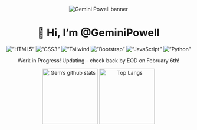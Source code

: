 <p align="center">
  <img src="https://github.com/GeminiPowell/GeminiPowell/blob/main/GP%20Banner.gif" alt="Gemini Powell banner">
  <h1 align="center">👋 Hi, I’m @GeminiPowell</h1>
</p>

<p align="center">
  <img alt=”HTML5” src="https://img.shields.io/badge/HTML-239120?style=for-the-badge&logo=html5&logoColor=white">
  <img alt=”CSS3” src="https://img.shields.io/badge/CSS-239120?&style=for-the-badge&logo=css3&logoColor=white">
  <img alt=”Tailwind CSS” src="https://img.shields.io/badge/Tailwind_CSS-38B2AC?style=for-the-badge&logo=tailwind-css&logoColor=white">
  <img alt=”Bootstrap” src="https://img.shields.io/badge/Bootstrap-563D7C?style=for-the-badge&logo=bootstrap&logoColor=white">
  <img alt=”JavaScript” src="https://img.shields.io/badge/JavaScript-F7DF1E?style=for-the-badge&logo=javascript&logoColor=black">
  <img alt=”Python” src="https://img.shields.io/badge/Python-14354C?style=for-the-badge&logo=python&logoColor=white">
</p>  

<p align="center">
  Work in Progress! Updating - check back by EOD on February 6th!
</p>

<p align="center">
  <img alt="Gem’s github stats" src="https://github-readme-stats.vercel.app/api?username=GeminiPowell" height="150px">
  <img alt="Top Langs" src="https://github-readme-stats.vercel.app/api/top-langs/?username=GeminiPowell" height="150px">
</p>
<!---
GeminiPowell/GeminiPowell is a ✨ special ✨ repository because its `README.md` (this file) appears on your GitHub profile.
You can click the Preview link to take a look at your changes.
--->
  

      

